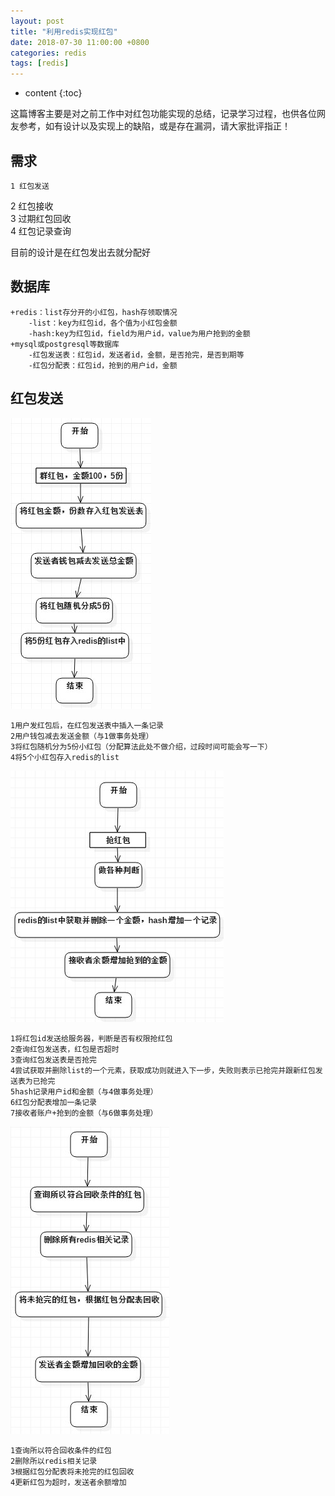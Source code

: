 ```yaml
---
layout: post
title: "利用redis实现红包"
date: 2018-07-30 11:00:00 +0800 
categories: redis
tags: [redis]
---
```

* content
{:toc}

这篇博客主要是对之前工作中对红包功能实现的总结，记录学习过程，也供各位网友参考，如有设计以及实现上的缺陷，或是存在漏洞，请大家批评指正！

<!-- more -->
<!-- TOC -->
## 需求
    1 红包发送    
2 红包接收    
3 过期红包回收    
4 红包记录查询    

目前的设计是在红包发出去就分配好

## 数据库
    +redis：list存分开的小红包，hash存领取情况  
        -list：key为红包id，各个值为小红包金额  
        -hash:key为红包id，field为用户id，value为用户抢到的金额  
    +mysql或postgresql等数据库
        -红包发送表：红包id，发送者id，金额，是否抢完，是否到期等
        -红包分配表：红包id，抢到的用户id，金额

## 红包发送
![红包发送流程图](/img_blog/2017-09-01-1.jpg)  
    
    1用户发红包后，在红包发送表中插入一条记录
    2用户钱包减去发送金额（与1做事务处理）
    3将红包随机分为5份小红包（分配算法此处不做介绍，过段时间可能会写一下）
    4将5个小红包存入redis的list

![抢红包示意图](/img_blog/2017-09-01-2.jpg)

    1将红包id发送给服务器，判断是否有权限抢红包
    2查询红包发送表，红包是否超时
    3查询红包发送表是否抢完
    4尝试获取并删除list的一个元素，获取成功则就进入下一步，失败则表示已抢完并跟新红包发送表为已抢完
    5hash记录用户id和金额（与4做事务处理）
    6红包分配表增加一条记录
    7接收者账户+抢到的金额（与6做事务处理）

![回收红包示意图](/img_blog/2017-09-01-3.jpg)
     
    
    1查询所以符合回收条件的红包
    2删除所以redis相关记录
    3根据红包分配表将未抢完的红包回收
    4更新红包为超时，发送者余额增加